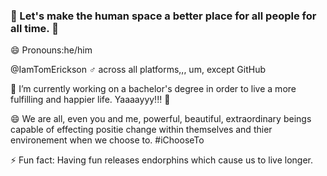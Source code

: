 ### 🐬 Let's make the human space a better place for all people for all time. 🐳

😄 Pronouns:he/him 

@IamTomErickson ♂ across all platforms,,, um, except GitHub

🔭 I’m currently working on a bachelor's degree in order to live a more fulfilling and happier life. Yaaaayyy!!! 👯 

😄 We are all, even you and me, powerful, beautiful, extraordinary beings capable of effecting positie change within themselves and thier environement when we choose to. #iChooseTo

⚡ Fun fact: Having fun releases endorphins which cause us to live longer.

<!--
**tommytoyou/tommytoyou** is a ✨ _special_ ✨ repository because its `README.md` (this file) appears on your GitHub profile.

Here are some ideas to get you started:

- 🔭 I’m currently working on ...
- 🌱 I’m currently learning ...
- 👯 I’m looking to collaborate on ...
- 🤔 I’m looking for help with ...
- 💬 Ask me about ...
- 📫 How to reach me: ...
- 😄 Pronouns: ...
- ⚡ Fun fact: ...
-->
